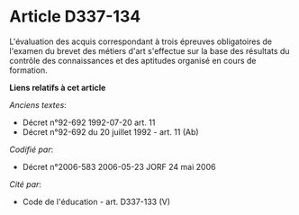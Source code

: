 # Article D337-134

L'évaluation des acquis correspondant à trois épreuves obligatoires de l'examen du brevet des métiers d'art s'effectue sur la
base des résultats du contrôle des connaissances et des aptitudes organisé en cours de formation.

**Liens relatifs à cet article**

_Anciens textes_:

  - Décret n°92-692 1992-07-20 art. 11
  - Décret n°92-692 du 20 juillet 1992 - art. 11 (Ab)

_Codifié par_:

  - Décret n°2006-583 2006-05-23 JORF 24 mai 2006

_Cité par_:

  - Code de l'éducation - art. D337-133 (V)

